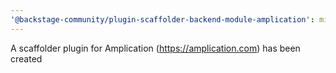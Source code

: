 ```yaml
---
'@backstage-community/plugin-scaffolder-backend-module-amplication': minor
---
```


A scaffolder plugin for Amplication (https://amplication.com) has been created
